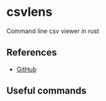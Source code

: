 # csvlens

Command line csv viewer in rust

## References
- [GitHub](https://github.com/YS-L/csvlens)

## Useful commands

```bash

```